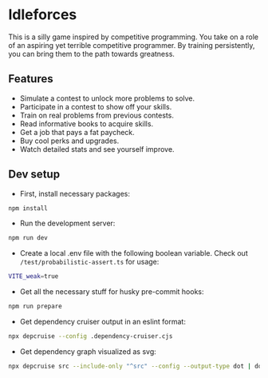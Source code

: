 # Idleforces

This is a silly game inspired by competitive programming. You take on a role of an aspiring yet terrible competitive programmer. By training persistently, you can bring them to the path towards greatness.

## Features

- Simulate a contest to unlock more problems to solve.
- Participate in a contest to show off your skills.
- Train on real problems from previous contests.
- Read informative books to acquire skills.
- Get a job that pays a fat paycheck.
- Buy cool perks and upgrades.
- Watch detailed stats and see yourself improve.

## Dev setup

- First, install necessary packages:

```bash
npm install
```

- Run the development server:

```bash
npm run dev
```

- Create a local .env file with the following boolean variable. Check out `/test/probabilistic-assert.ts` for usage:

```bash
VITE_weak=true
```

- Get all the necessary stuff for husky pre-commit hooks:

```bash
npm run prepare
```

- Get dependency cruiser output in an eslint format:

```bash
npx depcruise --config .dependency-cruiser.cjs
```

- Get dependency graph visualized as svg:

```bash
npx depcruise src --include-only "^src" --config --output-type dot | dot -T svg > dependency-graph.svg
```
